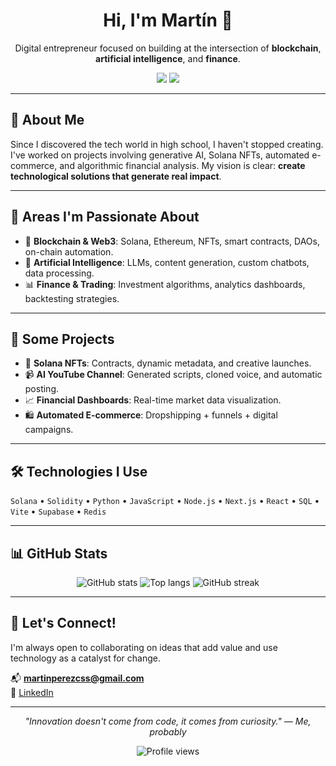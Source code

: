 <h1 align="center">Hi, I'm Martín 👋</h1>
<p align="center">
  Digital entrepreneur focused on building at the intersection of <strong>blockchain</strong>, <strong>artificial intelligence</strong>, and <strong>finance</strong>.
</p>

<p align="center">
  <a href="https://www.linkedin.com/in/martinpcs/"><img src="https://img.shields.io/badge/LinkedIn-%230077B5.svg?style=flat&logo=linkedin&logoColor=white" /></a>
  <a href="mailto:martinperezcss@gmail.com"><img src="https://img.shields.io/badge/Email-%23D14836.svg?style=flat&logo=gmail&logoColor=white" /></a>
</p>

---

## 🚀 About Me

Since I discovered the tech world in high school, I haven't stopped creating. I've worked on projects involving generative AI, Solana NFTs, automated e-commerce, and algorithmic financial analysis. My vision is clear: **create technological solutions that generate real impact**.

---

## 🧩 Areas I'm Passionate About

- 🔗 **Blockchain & Web3**: Solana, Ethereum, NFTs, smart contracts, DAOs, on-chain automation.
- 🤖 **Artificial Intelligence**: LLMs, content generation, custom chatbots, data processing.
- 📊 **Finance & Trading**: Investment algorithms, analytics dashboards, backtesting strategies.

---

## 🧪 Some Projects

- 🎨 **Solana NFTs**: Contracts, dynamic metadata, and creative launches.
- 📹 **AI YouTube Channel**: Generated scripts, cloned voice, and automatic posting.
- 📈 **Financial Dashboards**: Real-time market data visualization.
- 🛍️ **Automated E-commerce**: Dropshipping + funnels + digital campaigns.

---

## 🛠️ Technologies I Use

`Solana` • `Solidity` • `Python` • `JavaScript` • `Node.js` • `Next.js` • `React` • `SQL` • `Vite` • `Supabase` • `Redis`

---

## 📊 GitHub Stats

<p align="center">
  <img src="https://github-readme-stats.vercel.app/api?username=martinperezcss&show_icons=true&theme=tokyonight" alt="GitHub stats" />
  <img src="https://github-readme-stats.vercel.app/api/top-langs/?username=martinperezcss&layout=compact&theme=tokyonight" alt="Top langs" />
  <img src="https://github-readme-streak-stats.herokuapp.com/?user=martinperezcss&theme=tokyonight" alt="GitHub streak" />
</p>

---

## 🤝 Let's Connect!

I'm always open to collaborating on ideas that add value and use technology as a catalyst for change.

📬 **martinperezcss@gmail.com**  
🔗 [LinkedIn](https://www.linkedin.com/in/martinpcs)

---

<p align="center">
  <i>"Innovation doesn't come from code, it comes from curiosity." — Me, probably</i>
</p>

<p align="center">
  <img src="https://komarev.com/ghpvc/?username=martinperezcss&label=Profile+Views&color=blue&style=flat" alt="Profile views" />
</p>
